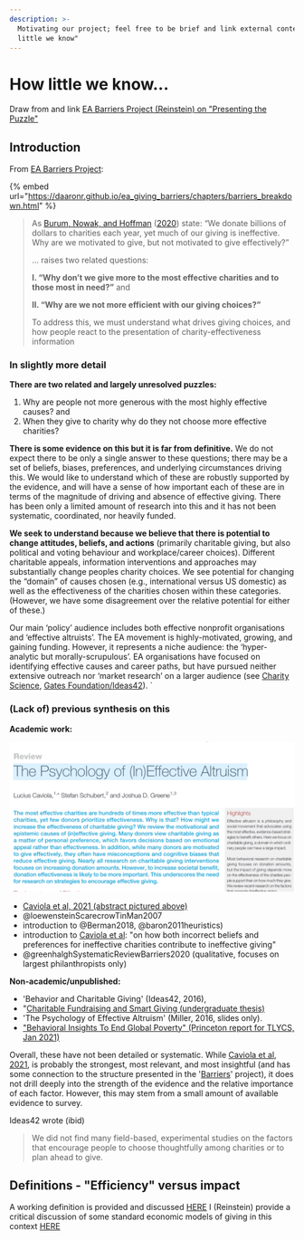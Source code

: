 ```yaml
---
description: >-
  Motivating our project; feel free to be brief and link external content.  "How
  little we know"
---
```


# How little we know...

Draw from and link [EA Barriers Project (Reinstein) on "Presenting the Puzzle"](https://daaronr.github.io/ea\_giving\_barriers/chapters/present-puzzle.html)

## Introduction

From [EA Barriers Project](https://daaronr.github.io/ea\_giving\_barriers/chapters/present-puzzle.html):

{% embed url="https://daaronr.github.io/ea_giving_barriers/chapters/barriers_breakdown.html" %}

> As [Burum, Nowak, and Hoffman](https://daaronr.github.io/ea\_giving\_barriers/present-puzzle.html#ref-burumEvolutionaryExplanationIneffective2020) ([2020](https://daaronr.github.io/ea\_giving\_barriers/present-puzzle.html#ref-burumEvolutionaryExplanationIneffective2020)) state: “We donate billions of dollars to charities each year, yet much of our giving is ineffective. Why are we motivated to give, but not motivated to give effectively?”
>
> ... raises two related questions:
>
> **I. “Why don’t we give more to the most effective charities and to those most in need?”** and
>
> **II. “Why are we not more efficient with our giving choices?”**
>
> To address this, we must understand what drives giving choices, and how people react to the presentation of charity-effectiveness information

### In slightly more detail

**There are two related and largely unresolved puzzles:**

1. Why are people not more generous with the most highly effective causes? and
2. When they give to charity why do they not choose more effective charities?

**There is some evidence on this but it is far from definitive.** We do not expect there to be only a single answer to these questions; there may be a set of beliefs, biases, preferences, and underlying circumstances driving this. We would like to understand which of these are robustly supported by the evidence, and will have a sense of how important each of these are in terms of the magnitude of driving and absence of effective giving. There has been only a limited amount of research into this and it has not been systematic, coordinated, nor heavily funded.

**We seek to understand because we believe that there is potential to change attitudes, beliefs, and actions** (primarily charitable giving, but also political and voting behaviour and workplace/career choices). Different charitable appeals, information interventions and approaches may substantially change peoples charity choices. We see potential for changing the “domain” of causes chosen (e.g., international versus US domestic) as well as the effectiveness of the charities chosen within these categories. (However, we have some disagreement over the relative potential for either of these.)

Our main ‘policy’ audience includes both effective nonprofit organisations and ‘effective altruists’. The EA movement is highly-motivated, growing, and gaining funding. However, it represents a niche audience: the ‘hyper-analytic but morally-scrupulous’. EA organisations have focused on identifying effective causes and career paths, but have pursued neither extensive outreach nor ‘market research’ on a larger audience (see [Charity Science](http://www.charityscience.com/operations-details/scaling-down-charity-science-outreach), [Gates Foundation/Ideas42](http://www.ideas42.org/wp-content/uploads/2018/08/ideas42-Best-of-Intentions\_Charitable-Giving-1.pdf)). \`

### (Lack of) previous synthesis on this

**Academic work:**

![](<../.gitbook/assets/image (5) (1) (1) (1).png>)

* [Caviola et al, 2021 (abstract pictured above)](https://www.cell.com/trends/cognitive-sciences/fulltext/S1364-6613\(21\)00090-5#secst0005)
* @loewensteinScarecrowTinMan2007
* introduction to @Berman2018, @baron2011heuristics)
* introduction to [Caviola et al](http://journal.sjdm.org/19/190810/jdm190810.pdf): "on how both incorrect beliefs and preferences for ineffective charities contribute to ineffective giving"
* @greenhalghSystematicReviewBarriers2020 (qualitative, focuses on largest philanthropists only)

**Non-academic/unpublished:**

* 'Behavior and Charitable Giving' (Ideas42, 2016),
* "[Charitable Fundraising and Smart Giving (undergraduate thesis)](https://aarongertler.net/wp-content/uploads/2018/01/Aaron-Gertler-Senior-Thesis-full-bibliography-1.pdf)
* 'The Psychology of Effective Altruism' (Miller, 2016, slides only).
* ["Behavioral Insights To End Global Poverty" (Princeton report for TLYCS, Jan 2021)](https://www.dropbox.com/s/xggx5gz4k0219gt/SPI%20591b%20-%20Behavioral%20Insights%20To%20End%20Global%20Poverty%20-%20Jan%202021.pdf?dl=0)

Overall, these have not been detailed or systematic. While [Caviola et al, 2021](https://www.cell.com/trends/cognitive-sciences/fulltext/S1364-6613\(21\)00090-5#secst0005), is probably the strongest, most relevant, and most insightful (and has some connection to the structure presented in the '[Barriers](https://daaronr.github.io/ea\_giving\_barriers/index.html)' project), it does not drill deeply into the strength of the evidence and the relative importance of each factor. However, this may stem from a small amount of available evidence to survey.

Ideas42 wrote (ibid)

> We did not find many field-based, experimental studies on the factors that encourage people to choose thoughtfully among charities or to plan ahead to give.

## Definitions - "Efficiency" versus impact <a href="#def-impact" id="def-impact"></a>

A working definition is provided and discussed [HERE](https://daaronr.github.io/ea\_giving\_barriers/chapters/present\_puzzle.html#definitions---efficiency-versus-impact-def-impactpresent\_puzzle-17) I (Reinstein) provide a critical discussion of some standard economic models of giving in this context [HERE](https://daaronr.github.io/ea\_giving\_barriers/chapters/present\_puzzle.html#why-puzzle)

